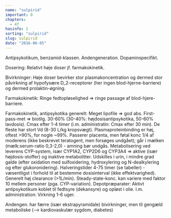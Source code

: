 ```yaml
---
name: "sulpirid"
important: 0
chapters:  
  - 47
hasinfo: 1
sorting: "sulpirid"
slug: sulpirid
date: "2016-06-05"
---
```


Antipsykotikum, benzamid-klassen. Andengeneration. Dopaminspecifikt.

Dosering: Relativt høje doser jf. farmakokinetik.

Bivirkninger: Høje doser bevirker stor plasmakoncentration og dermed stor påvirkning af hypofysære D_2-receptorer (her ingen blod-hjerne-barriere) og dermed prolaktin-øgning.

Farmakokinetik: Ringe fedtopløselighed => ringe passage af blod-hjere-barriere. 

Farmakokinetik, antipsykotika generelt: Meget lipofile => god abs. First-pass-met => biotilg. 30-60% (30-40%: højdosisantipsykotika, 50-60% lavdosis). Cmax efter 1-4 timer (i.m. administratin: Cmax efter 30 min). De fleste har stort Vd (8-30 L/kg kropsvægt). Plasmaproteinbinding er høj, oftest >90%, for nogle ~99%. Passerer placenta, men føtal konc 1/4 af moderens (ikke beskrevet teratogent, men forsøges undgået); går i mælken (mælk:serum-ratio 0,3-2,0) - amning bør undgås. Metabolisering ved leverens CYP-system, især CYP1A2, CYP2D6 og CYP3A4 => aktive (især højdosis-stoffer) og inaktive metabolitter. Udskilles i urin, i mindre grad galde (efter oxidation med sulfoxidering, hydroxylering og N-dealkylering og efter glukoronidering). Halveringstider 4-75 timer (se tabeller) - væsentligst i forhold til at bestemme dosisinterval (ikke effektvarighed). Generelt høj clearance (>1L/min). Steady-state-konc. kan variere med faktor 10 mellem personer (pga. CYP-variation). Depotpræparater: Aktivt antipsykotikum koblet til fedtsyre (dekansyre) og opløst i olie. I.m. administration: Virkning 1-6 uger.

Andengen. har færre (især ekstrapyramidale) bivirkninger, men til gengæld metaboliske (--> kardiovaskulær sygdom, diabetes) 


